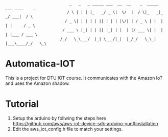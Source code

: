                                 _   _   _ _____ ___  __  __    _  _____ ___ ____    _    
                               / \ | | | |_   _/ _ \|  \/  |  / \|_   _|_ _/ ___|  / \   
                              / _ \| | | | | || | | | |\/| | / _ \ | |  | | |     / _ \  
                             / ___ \ |_| | | || |_| | |  | |/ ___ \| |  | | |___ / ___ \ 
                            /_/   \_\___/  |_| \___/|_|  |_/_/   \_\_| |___\____/_/   \_\

# Automatica-IOT
This is a project for DTU IOT course.
It communicates with the Amazon IoT and uses the Amazon shadow.

# Tutorial
1. Setup the arduino by follwing the steps here
https://github.com/aws/aws-iot-device-sdk-arduino-yun#installation <br>
2. Edit the aws_iot_config.h file to match your settings.
